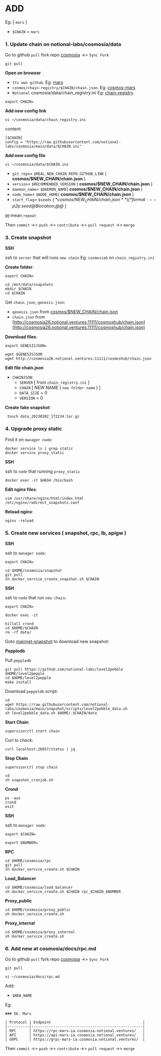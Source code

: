 # ADD
Eg: [ `mars` ]

* `$CHAIN` = `mars`

### 1. Update chain on notional-labs/cosmosia/data
Go to github `pull` fork repo [cosmosia](https://github.com/notional-labs/cosmosia) ->> `Sync Fork`
```
git pull
```
**Open on browser**
* `Its own github`. Eg: [mars](https://github.com/mars-protocol/hub)
* `cosmos/chain-registry/$CHAIN/chain.json`. Eg: [cosmos-mars](https://github.com/cosmos/chain-registry/blob/master/mars/chain.json)
* `Notional` cosmosia/data/chain_registry.ini Eg: [chain-registry](https://github.com/notional-labs/cosmosia/blob/main/data/chain_registry.ini)
```
export CHAIN=
```
**Add new config link**
```
vi ~/cosmosia/data/chain_registry.ini
```
content:
```
[$CHAIN]
config = "https://raw.githubusercontent.com/notional-labs/cosmosia/main/data/$CHAIN.ini"
```

**Add new config file**
```
vi ~/cosmosia/data/$CHAIN.ini
```
* `git_repo`= `$REAL_NEW_CHAIN_REPO_GITHUB_LINK` ( **cosmos/$NEW_CHAIN/chain.json** )
* `version`= `$RECOMMENDED_VERSION` ( **cosmos/$NEW_CHAIN/chain.json** )
* `daemon_name`= `$DAEMON_NAME`( **cosmos/$NEW_CHAIN/chain.json** )
* `node_home`= `$NODE_HOME`( **cosmos/$NEW_CHAIN/chain.json** )
* `start_flag`= `$seeds` ( **cosmos/$NEW_CHAIN/chain.json** ) [ *format: --p2p.$seed@$location,@@* ]

`@@` mean `repeat`

Then `commit` ->> `push` ->> `contribute` ->> `pull request` ->> `merge`

### 3. Create snapshot
**SSH**

ssh to `server` that will runs `new chain` Eg: `cosmosia6` on `chain_registry.ini`

**Create folder**:
```
export CHAIN=
```
```
cd /mnt/data/snapshots
mkdir $CHAIN
cd $CHAIN
```

Get `chain.json`, `genesis.json`:
* `genesis.json` from [cosmos/$NEW_CHAIN/chain.json](https://github.com/cosmos/chain-registr://github.com/cosmos/chain-registry)
* `chain.json` from [http://cosmosia26.notional.ventures:11111/cosmoshub/chain.json](http://cosmosia26.notional.ventures:11111/cosmoshub/chain.json)

**Download files**:
```
export GENESISJSON=
```
```
wget $GENESISJSON
wget http://cosmosia26.notional.ventures:11111/cosmoshub/chain.json
```

**Edit file chain.json**
* `CHAINJSON`:
  * `SERVER` [ from `chain_registry.ini` ]
  * `CHAIN` [ NEW NAME ( `new folder name` ) ]
  * `DATA_SIZE` = 0
  * `VERSION`  = 0

**Create fake snapshot**:

```
 touch data_20230202_172234.tar.gz
```

### 4. Upgrade proxy static
Find it on `manager node`:
```
docker service ls | grep static
docker service proxy_static
```

**SSH**

ssh to `node` that running `proxy_static`
```
docker exec -it $HASH /bin/bash
```

**Edit nginx files**:
```
vim /usr/share/nginx/html/index.html /etc/nginx/redirect_snapshots.conf
```

**Reload nginx**:
```
nginx -reload
```

### 5. Create new services ( snapshot, rpc, lb, apigw )
**SSH**

ssh to `manager node`:
```
export CHAIN=
```
```
cd $HOME/cosmosia/snapshot
git pull
sh docker_service_create_snapshot.sh $CHAIN
```

**SSH**

ssh to `node` that run `new chain`:
```
export CHAIN=
```
```
docker exec -it 
```
```
killall crond
cd $HOME/$CHAIN
rm -rf data/
```

Goto [mainnet-snapshot](https://www.polkachu.com/tendermint_snapshots) to download new snapshot:

**Peppledb**

Pull `peppledb`
```
git pull https://github.com/notional-labs/level2pebble $HOME/level2pepple
cd $HOME/level2pepple
make install
```

Download `peppeldb` script:
```
cd
wget https://raw.githubusercontent.com/notional-labs/cosmosia/main/snapshot/scripts/level2pebble_data.sh
sh level2pebble_data.sh $HOME/.$CHAIN/data
```

**Start Chain**
```
supervisorctl start chain
```

Curl to check:
```
curl localhost:26657/status | jq

```

**Stop Chain**
```
supervisorctl stop chain
```

```
cd
sh snapshot_cronjob.sh
```

**Crond**
```
ps -aux
crond
exit
```

**SSH**

ssh to `manager node`:
```
export $CHAIN=
```
```
export $NUMBER=
```

**RPC**
```
cd $HOME/cosmosia/rpc
git pull
sh docker_service_create.sh $CHAIN
```

**Load_Balancer**
```
cd $HOME/cosmosia/load_balancer
sh docker_service_create.sh $CHAIN rpc_$CHAIN_$NUMBER
```

**Proxy_public**
```
cd $HOME/cosmosia/proxy_public
sh docker_service_create.sh
```

**Proxy_internal**
```
cd $HOME/cosmosia/proxy_internal
sh docker_service_create.sh
```

### 6. Add new at cosmosia/docs/rpc.md
Go to github `pull` fork repo [cosmosia](https://github.com/notional-labs/cosmosia) ->> `Sync Fork`
```
git pull
```

```
vi ~/cosmosia/docs/rpc.md
```

Add:
* `$NEW_NAME`

Eg:
```
### 56. Mars

| Protocol | Endpoint                                          |
|----------|:--------------------------------------------------|
| RPC      | https://rpc-mars-ia.cosmosia.notional.ventures/   |
| API      | https://api-mars-ia.cosmosia.notional.ventures/   |
| GRPC     | https://grpc-mars-ia.cosmosia.notional.ventures/  |
```

Then `commit` ->> `push` ->> `contribute` ->> `pull request` ->> `merge`
